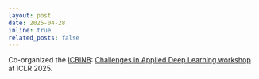 ```yaml
---
layout: post
date: 2025-04-28
inline: true
related_posts: false
---
```


Co-organized the [ICBINB](https://icbinb.cc/): [Challenges in Applied Deep Learning workshop](https://sites.google.com/view/icbinb-2025/home?authuser=0) at ICLR 2025.